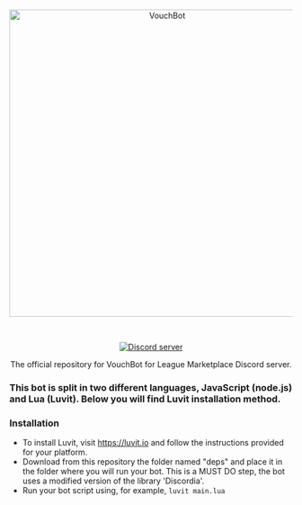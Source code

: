 <div align="center">
  <br />
  <p>
    <a href="https://discord.gg/bYX2ATA"><img src="http://i.imgur.com/12kGWOx.png" width="546" alt="VouchBot" /></a>
  </p>
  <br />
  <p>
    <a href="https://discord.gg/bYX2ATA"><img src="https://discordapp.com/api/guilds/327802148295278593/embed.png" alt="Discord server" /></a>
    </p>
    The official repository for VouchBot for League Marketplace Discord server.
  </p>
  </p>
</div>

### This bot is split in two different languages, JavaScript (node.js) and Lua (Luvit). Below you will find Luvit installation method.

### Installation

- To install Luvit, visit https://luvit.io and follow the instructions provided for your platform.
- Download from this repository the folder named "deps" and place it in the folder where you will run your bot. This is a MUST DO step, the bot uses a modified version of the library 'Discordia'.
- Run your bot script using, for example, `luvit main.lua`
